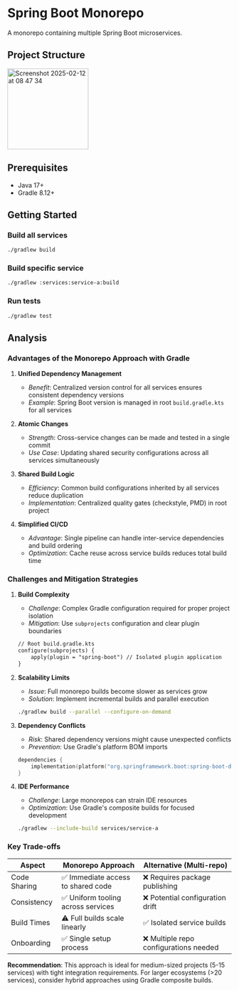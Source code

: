 # Spring Boot Monorepo

A monorepo containing multiple Spring Boot microservices.

## Project Structure 
<img width="182" alt="Screenshot 2025-02-12 at 08 47 34" src="https://github.com/user-attachments/assets/e99c1330-4390-4310-b8d9-ad324139b49c" />


## Prerequisites
- Java 17+
- Gradle 8.12+

## Getting Started

### Build all services
```bash
./gradlew build
```

### Build specific service
```bash
./gradlew :services:service-a:build
```

### Run tests
```bash
./gradlew test
```
## Analysis
### Advantages of the Monorepo Approach with Gradle

1. **Unified Dependency Management**  
   - *Benefit*: Centralized version control for all services ensures consistent dependency versions
   - *Example*: Spring Boot version is managed in root `build.gradle.kts` for all services

2. **Atomic Changes**  
   - *Strength*: Cross-service changes can be made and tested in a single commit
   - *Use Case*: Updating shared security configurations across all services simultaneously

3. **Shared Build Logic**  
   - *Efficiency*: Common build configurations inherited by all services reduce duplication
   - *Implementation*: Centralized quality gates (checkstyle, PMD) in root project

4. **Simplified CI/CD**  
   - *Advantage*: Single pipeline can handle inter-service dependencies and build ordering
   - *Optimization*: Cache reuse across service builds reduces total build time

### Challenges and Mitigation Strategies

1. **Build Complexity**  
   - *Challenge*: Complex Gradle configuration required for proper project isolation  
   - *Mitigation*: Use `subprojects` configuration and clear plugin boundaries  
   ```kotlin:README.md
   // Root build.gradle.kts
   configure(subprojects) {
       apply(plugin = "spring-boot") // Isolated plugin application
   }
   ```

2. **Scalability Limits**  
   - *Issue*: Full monorepo builds become slower as services grow  
   - *Solution*: Implement incremental builds and parallel execution  
   ```bash
   ./gradlew build --parallel --configure-on-demand
   ```

3. **Dependency Conflicts**  
   - *Risk*: Shared dependency versions might cause unexpected conflicts  
   - *Prevention*: Use Gradle's platform BOM imports  
   ```kotlin
   dependencies {
       implementation(platform("org.springframework.boot:spring-boot-dependencies:3.1.0"))
   }
   ```

4. **IDE Performance**  
   - *Challenge*: Large monorepos can strain IDE resources  
   - *Optimization*: Use Gradle's composite builds for focused development  
   ```bash
   ./gradlew --include-build services/service-a
   ```

### Key Trade-offs

| Aspect          | Monorepo Approach                                  | Alternative (Multi-repo)             |
|-----------------|----------------------------------------------------|---------------------------------------|
| Code Sharing    | ✅ Immediate access to shared code               | ❌ Requires package publishing       |
| Consistency     | ✅ Uniform tooling across services               | ❌ Potential configuration drift      |
| Build Times     | ⚠️ Full builds scale linearly                   | ✅ Isolated service builds           |
| Onboarding      | ✅ Single setup process                         | ❌ Multiple repo configurations needed|

**Recommendation**: This approach is ideal for medium-sized projects (5-15 services) with tight integration requirements. For larger ecosystems (>20 services), consider hybrid approaches using Gradle composite builds.
